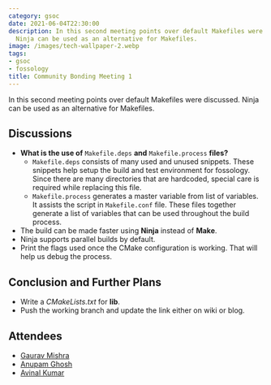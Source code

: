 ```yaml
---
category: gsoc
date: 2021-06-04T22:30:00
description: In this second meeting points over default Makefiles were discussed.
  Ninja can be used as an alternative for Makefiles.
image: /images/tech-wallpaper-2.webp
tags:
- gsoc
- fossology
title: Community Bonding Meeting 1
---
```


In this second meeting points over default Makefiles were discussed. Ninja can be used as an alternative for Makefiles.

## Discussions

- **What is the use of** `Makefile.deps` **and** `Makefile.process`
  **files?**
  - `Makefile.deps` consists of many used and unused snippets. These
    snippets help setup the build and test environment for fossology.
    Since there are many directories that are hardcoded, special care is
    required while replacing this file.
  - `Makefile.process` generates a master variable from list of
    variables. It assists the script in `Makefile.conf` file. These
    files together generate a list of variables that can be used
    throughout the build process.
- The build can be made faster using **Ninja** instead of **Make**.
- Ninja supports parallel builds by default.
- Print the flags used once the CMake configuration is working. That
  will help us debug the process.

## Conclusion and Further Plans

- Write a *CMakeLists.txt* for **lib**.
- Push the working branch and update the link either on wiki or blog.

## Attendees

- [Gaurav Mishra](https://github.com/GMishx)
- [Anupam Ghosh](https://github.com/ag4ums)
- [Avinal Kumar](https://github.com/avinal)

